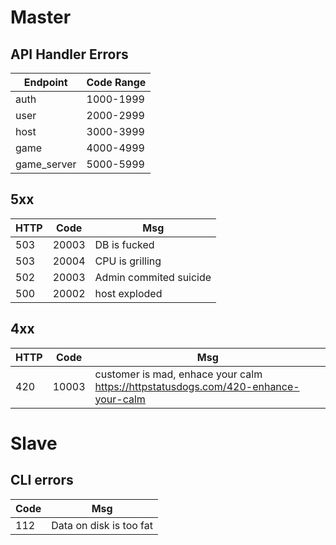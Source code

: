 # Master

## API Handler Errors

|Endpoint|Code Range|
|---|---|
|auth|1000-1999|
|user|2000-2999|
|host|3000-3999|
|game|4000-4999|
|game_server|5000-5999|

## 5xx
|HTTP|Code|Msg|
|---|---|---|
|503|20003|DB is fucked|
|503|20004|CPU is grilling|
|502|20003|Admin commited suicide|
|500|20002|host exploded|

## 4xx
|HTTP|Code|Msg|
|---|---|---|
|420|10003|customer is mad, enhace your calm https://httpstatusdogs.com/420-enhance-your-calm|

# Slave

## CLI errors
|Code|Msg|
|---|---|
|112|Data on disk is too fat|
